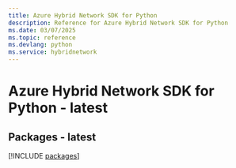 ```yaml
---
title: Azure Hybrid Network SDK for Python
description: Reference for Azure Hybrid Network SDK for Python
ms.date: 03/07/2025
ms.topic: reference
ms.devlang: python
ms.service: hybridnetwork
---
```

# Azure Hybrid Network SDK for Python - latest
## Packages - latest
[!INCLUDE [packages](hybrid-network-index.md)]